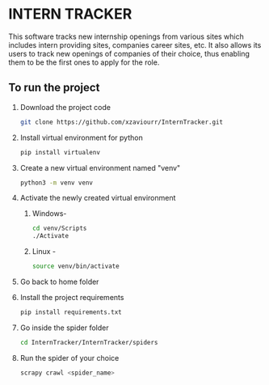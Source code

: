 # INTERN TRACKER

This software tracks new internship openings from various sites which includes intern providing sites, companies career sites, etc. It also allows its users to track new openings of companies of their choice, thus enabling them to be the first ones to apply for the role.

## To run the project

1. Download the project code
   ```bash
   git clone https://github.com/xzaviourr/InternTracker.git
   ```
2. Install virtual environment for python
   ```bash
   pip install virtualenv
   ```
3. Create a new virtual environment named "venv"

   ```bash
   python3 -m venv venv
   ```

4. Activate the newly created virtual environment

   1. Windows-

      ```bash
      cd venv/Scripts
      ./Activate
      ```

   2. Linux -
      ```bash
      source venv/bin/activate
      ```

5. Go back to home folder
6. Install the project requirements

   ```bash
   pip install requirements.txt
   ```

7. Go inside the spider folder

   ```bash
   cd InternTracker/InternTracker/spiders
   ```

8. Run the spider of your choice
   ```bash
   scrapy crawl <spider_name>
   ```
